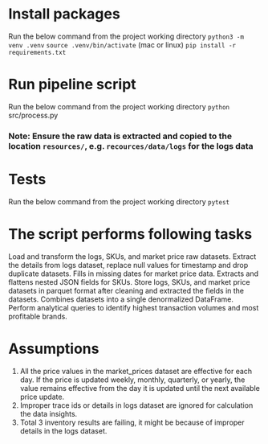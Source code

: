 # Install packages
Run the below command from the project working directory
`python3 -m venv .venv`
`source .venv/bin/activate` (mac or linux)
`pip install -r requirements.txt`

# Run pipeline script
Run the below command from the project working directory
`python `src/process.py
### Note: Ensure the raw data is extracted and copied to the location `resources/`, e.g. `recources/data/logs` for the logs data

# Tests
Run the below command from the project working directory
`pytest`

# The script performs following tasks
Load and transform the logs, SKUs, and market price raw datasets.
Extract the details from logs dataset, replace null values for timestamp and drop duplicate datasets. 
Fills in missing dates for market price data.
Extracts and flattens nested JSON fields for SKUs.
Store logs, SKUs, and market price datasets in parquet format after cleaning and extracted the fields in the datasets.
Combines datasets into a single denormalized DataFrame.
Perform analytical queries to identify highest transaction volumes and most profitable brands.


# Assumptions
1. All the price values in the market_prices dataset are effective for each day. If the price is updated weekly, 
monthly, quarterly, or yearly, the value remains effective from the day it is updated until the next available price update.
2. Improper trace ids or details in logs dataset are ignored for calculation the data insights.
3. Total 3 inventory results are failing, it might be because of improper details in the logs dataset.

